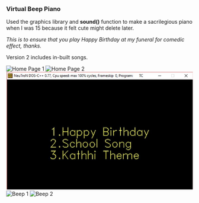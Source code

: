 ### Virtual Beep Piano

Used the graphics library and **sound()** function to make a sacrilegious piano when I was 15 because it felt cute might delete later.

_This is to ensure that you play Happy Birthday at my funeral for comedic effect, thanks._

Version 2 includes in-built songs. 


![Home Page 1](demo/Home1.png)
![Home Page 2](demo/Home2.png)
![Menu](demo/Menu.jpg)
![Beep 1](demo/beep1.png)
![Beep 2](demo/beep2.png)

